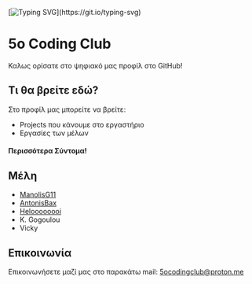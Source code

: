 [![Typing SVG](https://readme-typing-svg.demolab.com?font=Fira+Code&pause=1000&color=4DF700&random=false&width=435&lines=%CE%9A%CE%B1%CE%BB%CF%89%CF%82+%CE%BF%CF%81%CE%AF%CF%83%CE%B1%CF%84%CE%B5!)](https://git.io/typing-svg)

# 5o Coding Club

Καλως ορίσατε στο ψηφιακό μας προφίλ στο GitHub!


## Τι θα βρείτε εδώ?

Στο προφίλ μας μπορείτε να βρείτε:
- Projects που κάνουμε στο εργαστήριο
- Εργασίες των μέλων

#### Περισσότερα Σύντομα!



## Μέλη

- [ManolisG11](https://github.com/ManolisG11)
- [AntonisBax](https://github.com/AntonisBax)
- [Heloooooooi](https://github.com/Heloooooooi)
-  K. Gogoulou
- Vicky


## Επικοινωνία

Επικοινωνήσετε μαζί μας στο παρακάτω mail:
5ocodingclub@proton.me


